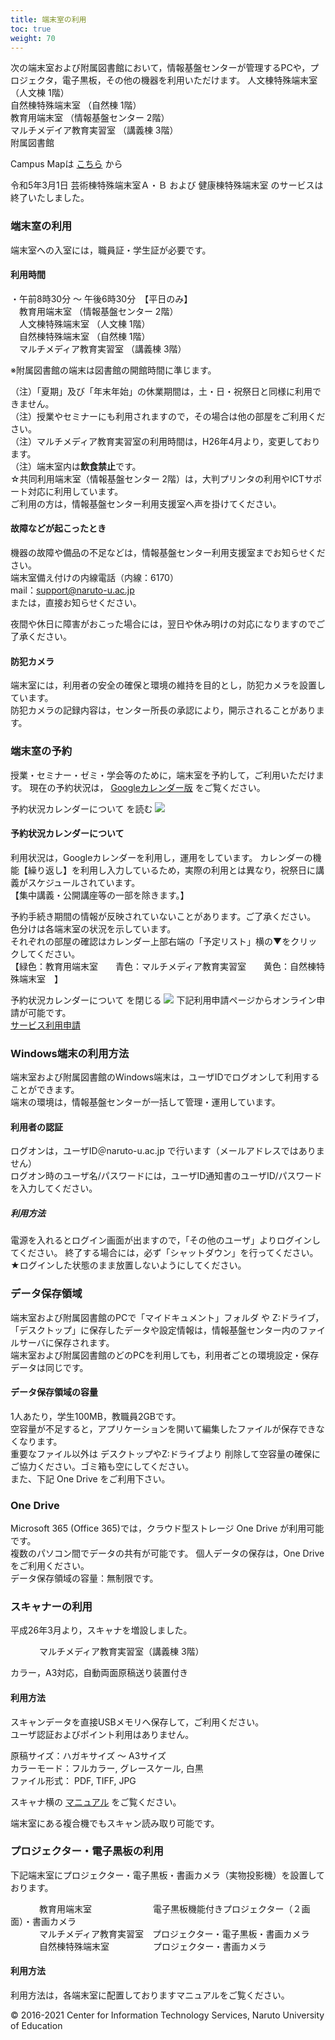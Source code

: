```yaml
---
title: 端末室の利用
toc: true
weight: 70
---
```


次の端末室および附属図書館において，情報基盤センターが管理するPCや，プロジェクタ，電子黒板，その他の機器を利用いただけます。
 人文棟特殊端末室 （人文棟 1階）  
 自然棟特殊端末室 （自然棟 1階）  
 教育用端末室 （情報基盤センター 2階）  
 マルチメデイア教育実習室 （講義棟 3階）  
 附属図書館  
 
 Campus Mapは [こちら](//www.naruto-u.ac.jp/campusmap.html) から
 
令和5年3月1日 芸術棟特殊端末室Ａ・Ｂ および 健康棟特殊端末室 のサービスは終了いたしました。

### 端末室の利用
端末室への入室には，職員証・学生証が必要です。
  
#### 利用時間
 ・午前8時30分 ～ 午後6時30分　【平日のみ】  
 　教育用端末室 （情報基盤センター 2階）  
 　人文棟特殊端末室 （人文棟 1階）  
 　自然棟特殊端末室 （自然棟 1階）  
 　マルチメディア教育実習室 （講義棟 3階）   
  
 ※附属図書館の端末は図書館の開館時間に準じます。
   
 （注）「夏期」及び「年末年始」の休業期間は，土・日・祝祭日と同様に利用できません。   
 （注）授業やセミナーにも利用されますので，その場合は他の部屋をご利用ください。  
 （注）マルチメディア教育実習室の利用時間は，H26年4月より，変更しております。  
 （注）端末室内は**飲食禁止**です。  
 ☆共同利用端末室（情報基盤センター 2階）は，大判プリンタの利用やICTサポート対応に利用しています。  
 ご利用の方は，情報基盤センター利用支援室へ声を掛けてください。  
  
#### 故障などが起こったとき
 機器の故障や備品の不足などは，情報基盤センター利用支援室までお知らせください。  
 端末室備え付けの内線電話（内線：6170）  
 mail：support@naruto-u.ac.jp  
 または，直接お知らせください。
 
 夜間や休日に障害がおこった場合には，翌日や休み明けの対応になりますのでご了承ください。
 
  
#### 防犯カメラ
 端末室には，利用者の安全の確保と環境の維持を目的とし，防犯カメラを設置しています。  
 防犯カメラの記録内容は，センター所長の承認により，開示されることがあります。
 
 
### 端末室の予約
授業・セミナー・ゼミ・学会等のために，端末室を予約して，ご利用いただけます。
 現在の予約状況は，
 [Googleカレンダー版](//www.google.com/calendar/embed?mode=WEEK&height=600&wkst=1&bgcolor=%23FFFFFF&src=support%40naruto-u.ac.jp&color=%232952A3&src=6u77m111rt0p2mq3pgh9q1hclo%40group.calendar.google.com&color=%230D7813&src=p4a9qk1srrclrcr27fktgtlmj0%40group.calendar.google.com&color=%23AB8B00&src=pnbldp9m0a1fjrfoqbeiuqspoo%40group.calendar.google.com&color=%23B1440E&src=ja.japanese%23holiday%40group.v.calendar.google.com&color=%23A32929&ctz=Asia%2FTokyo&src=f5ds9hcppdoh2j335cnnm2vvi8%40group.calendar.google.com&ctz=Asia%2FTokyo)
 をご覧ください。
 
 予約状況カレンダーについて を読む ![](./img/icon-arrow-down-blue.gif)
#### 予約状況カレンダーについて
 利用状況は，Googleカレンダーを利用し，運用をしています。
 カレンダーの機能【繰り返し】を利用し入力しているため，実際の利用とは異なり，祝祭日に講義がスケジュールされています。  
 【集中講義・公開講座等の一部を除きます。】
 
予約手続き期間の情報が反映されていないことがあります。ご了承ください。
 色分けは各端末室の状況を示しています。  
 それぞれの部屋の確認はカレンダー上部右端の「予定リスト」横の▼をクリックしてください。　  
 【緑色：教育用端末室　　青色：マルチメディア教育実習室　　黄色：自然棟特殊端末室　】
 
 予約状況カレンダーについて を閉じる ![](./img/icon-arrow-up-blue.gif)
下記利用申請ページからオンライン申請が可能です。  
[サービス利用申請](https://forms.office.com/r/zPdcbcB84a)
 
### Windows端末の利用方法
 端末室および附属図書館のWindows端末は，ユーザIDでログオンして利用することができます。  
 端末の環境は，情報基盤センターが一括して管理・運用しています。
 
#### 利用者の認証
 ログオンは，ユーザID＠naruto-u.ac.jp で行います（メールアドレスではありません）  
 ログオン時のユーザ名/パスワードには，ユーザID通知書のユーザID/パスワードを入力してください。
 
##### 利用方法
電源を入れるとログイン画面が出ますので，「その他のユーザ」よりログインしてください。
終了する場合には，必ず「シャットダウン」を行ってください。  
 ★ログインした状態のまま放置しないようにしてください。
 
### データ保存領域
 端末室および附属図書館のPCで「マイドキュメント」フォルダ や Z:ドライブ，「デスクトップ」に保存したデータや設定情報は，情報基盤センター内のファイルサーバに保存されます。  
 端末室および附属図書館のどのPCを利用しても，利用者ごとの環境設定・保存データは同じです。  
#### データ保存領域の容量
 1人あたり，学生100MB，教職員2GBです。  
 空容量が不足すると，アプリケーションを開いて編集したファイルが保存できなくなります。  
 重要なファイル以外は デスクトップやZ:ドライブより 削除して空容量の確保にご協力ください。ゴミ箱も空にしてください。  
 また、下記 One Drive をご利用下さい。
 
### One Drive
 Microsoft 365 (Office 365)では，クラウド型ストレージ One Drive が利用可能です。  
複数のパソコン間でデータの共有が可能です。
個人データの保存は，One Driveをご利用ください。  
 データ保存領域の容量：無制限です。
 
### スキャナーの利用
 平成26年3月より，スキャナを増設しました。
 
 　　　 マルチメディア教育実習室（講義棟 3階）
 
カラー，A3対応，自動両面原稿送り装置付き
#### 利用方法
 スキャンデータを直接USBメモリへ保存して，ご利用ください。  
 ユーザ認証およびポイント利用はありません。
 
 原稿サイズ：ハガキサイズ ～ A3サイズ  
 カラーモード：フルカラー, グレースケール, 白黒  
 ファイル形式： PDF, TIFF, JPG
 
 スキャナ横の [マニュアル](スキャナ_利用方法更新.pdf) をご覧ください。
 
 端末室にある複合機でもスキャン読み取り可能です。
 
### プロジェクター・電子黒板の利用
 下記端末室にプロジェクター・電子黒板・書画カメラ（実物投影機）を設置しております。
 
 　　　 教育用端末室　　　　　　　電子黒板機能付きプロジェクター（２画面）・書画カメラ  
 　　　 マルチメディア教育実習室　プロジェクター・電子黒板・書画カメラ  
 　　　 自然棟特殊端末室　　　　　プロジェクター・書画カメラ
#### 利用方法
 利用方法は，各端末室に配置しておりますマニュアルをご覧ください。
 
 

© 2016-2021 Center for Information Technology Services, Naruto University of Education
 
